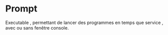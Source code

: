 Prompt
======

Executable , permettant de lancer des programmes en temps que service , avec ou sans fenêtre console.